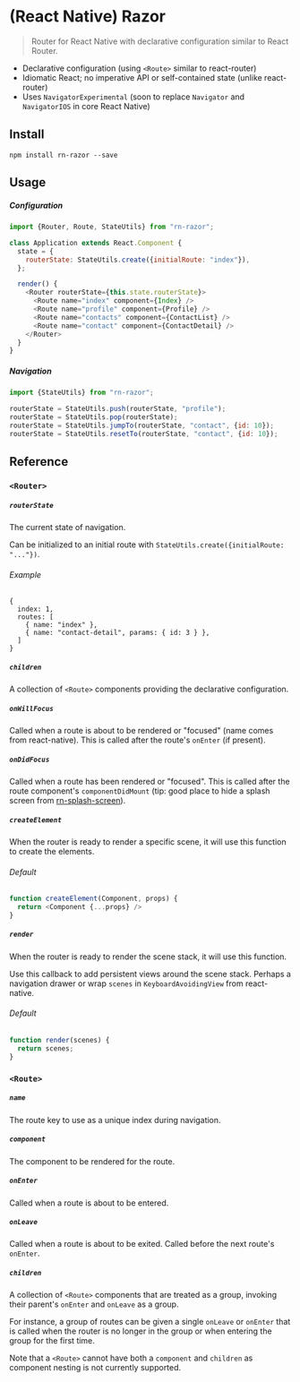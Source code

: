 # (React Native) Razor
> Router for React Native with declarative configuration similar to React Router.

 - Declarative configuration (using `<Route>` similar to react-router)
 - Idiomatic React; no imperative API or self-contained state (unlike react-router)
 - Uses `NavigatorExperimental` (soon to replace `Navigator` and `NavigatorIOS` in core React Native)

## Install

```
npm install rn-razor --save
```

## Usage

##### Configuration

```javascript
import {Router, Route, StateUtils} from "rn-razor";

class Application extends React.Component {
  state = {
    routerState: StateUtils.create({initialRoute: "index"}),
  };

  render() {
    <Router routerState={this.state.routerState}>
      <Route name="index" component={Index} />
      <Route name="profile" component={Profile} />
      <Route name="contacts" component={ContactList} />
      <Route name="contact" component={ContactDetail} />
    </Router>
  }
}
```

##### Navigation

```javascript
import {StateUtils} from "rn-razor";

routerState = StateUtils.push(routerState, "profile");
routerState = StateUtils.pop(routerState);
routerState = StateUtils.jumpTo(routerState, "contact", {id: 10});
routerState = StateUtils.resetTo(routerState, "contact", {id: 10});
```

## Reference

### `<Router>`

##### `routerState`

The current state of navigation.

Can be initialized to an initial route with `StateUtils.create({initialRoute: "..."})`.

###### Example

```
{
  index: 1,
  routes: [
    { name: "index" },
    { name: "contact-detail", params: { id: 3 } },    
  ]
}
```

##### `children`

A collection of `<Route>` components providing the declarative configuration.

##### `onWillFocus`

Called when a route is about to be rendered or "focused" (name comes from react-native). This is called after the route's `onEnter` (if present).

##### `onDidFocus`

Called when a route has been rendered or "focused". This is called after the route component's `componentDidMount` (tip: good place to hide a splash screen from [rn-splash-screen](https://github.com/mehcode/rn-splash-screen)).

##### `createElement`

When the router is ready to render a specific scene, it will use this function to create the elements.

###### Default

```js
function createElement(Component, props) {
  return <Component {...props} />
}
```

##### `render`

When the router is ready to render the scene stack, it will use this function.

Use this callback to add persistent views around the scene stack. Perhaps a navigation drawer or wrap `scenes` in `KeyboardAvoidingView` from react-native.

###### Default

```js
function render(scenes) {
  return scenes;
}
```

### `<Route>`

##### `name`

The route key to use as a unique index during navigation.

##### `component`

The component to be rendered for the route.

##### `onEnter`

Called when a route is about to be entered.

##### `onLeave`

Called when a route is about to be exited. Called before the next route's `onEnter`.

##### `children`

A collection of `<Route>` components that are treated as a group, invoking their parent's `onEnter` and `onLeave` as a group. 

For instance, a group of routes can be given a single `onLeave` or `onEnter` that is called when the router is no longer in the group or when entering the group for the first time.

Note that a `<Route>` cannot have both a `component` and `children` as component nesting is not currently supported.
